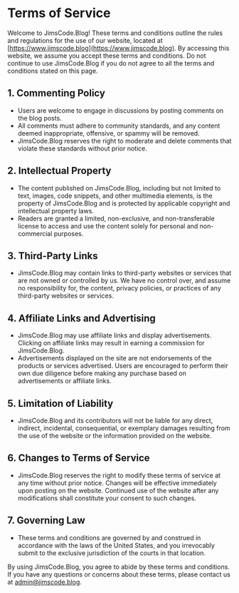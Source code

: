 # Terms of Service

Welcome to JimsCode.Blog! These terms and conditions outline the rules and regulations for the use of our website, located at [https://www.jimscode.blog](https://www.jimscode.blog). By accessing this website, we assume you accept these terms and conditions. Do not continue to use JimsCode.Blog if you do not agree to all the terms and conditions stated on this page.

## 1. Commenting Policy
- Users are welcome to engage in discussions by posting comments on the blog posts.
- All comments must adhere to community standards, and any content deemed inappropriate, offensive, or spammy will be removed.
- JimsCode.Blog reserves the right to moderate and delete comments that violate these standards without prior notice.

## 2. Intellectual Property
- The content published on JimsCode.Blog, including but not limited to text, images, code snippets, and other multimedia elements, is the property of JimsCode.Blog and is protected by applicable copyright and intellectual property laws.
- Readers are granted a limited, non-exclusive, and non-transferable license to access and use the content solely for personal and non-commercial purposes.

## 3. Third-Party Links
- JimsCode.Blog may contain links to third-party websites or services that are not owned or controlled by us. We have no control over, and assume no responsibility for, the content, privacy policies, or practices of any third-party websites or services.

## 4. Affiliate Links and Advertising
- JimsCode.Blog may use affiliate links and display advertisements. Clicking on affiliate links may result in earning a commission for JimsCode.Blog.
- Advertisements displayed on the site are not endorsements of the products or services advertised. Users are encouraged to perform their own due diligence before making any purchase based on advertisements or affiliate links.

## 5. Limitation of Liability
- JimsCode.Blog and its contributors will not be liable for any direct, indirect, incidental, consequential, or exemplary damages resulting from the use of the website or the information provided on the website.

## 6. Changes to Terms of Service
- JimsCode.Blog reserves the right to modify these terms of service at any time without prior notice. Changes will be effective immediately upon posting on the website. Continued use of the website after any modifications shall constitute your consent to such changes.

## 7. Governing Law
- These terms and conditions are governed by and construed in accordance with the laws of the United States, and you irrevocably submit to the exclusive jurisdiction of the courts in that location.

By using JimsCode.Blog, you agree to abide by these terms and conditions. If you have any questions or concerns about these terms, please contact us at [admin@jimscode.blog](mailto:admin@jimscode.blog).
